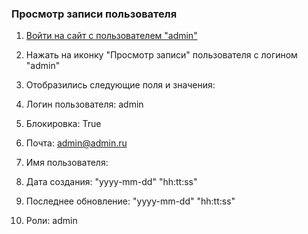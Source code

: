 ### Просмотр записи пользователя

1. [Войти на сайт с пользователем "admin"](../../../../0.%20Шаги/1.%20Войти%20на%20сайт%20с%20пользователем%20username.md)
1. Нажать на иконку "Просмотр записи" пользователя с логином "admin"
1. Отобразились следующие поля и значения:

  1. Логин пользователя:    admin
  1. Блокировка:            True
  1. Почта:                 admin@admin.ru
  1. Имя пользователя:      
  1. Дата создания:         "yyyy-mm-dd" "hh:tt:ss"
  1. Последнее обновление:  "yyyy-mm-dd" "hh:tt:ss"
  1. Роли:                  admin